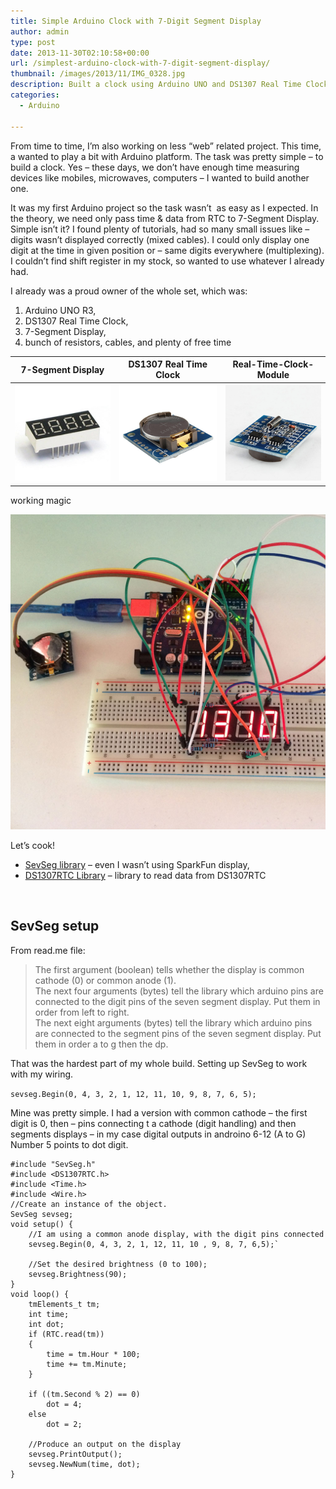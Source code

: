 ```yaml
---
title: Simple Arduino Clock with 7-Digit Segment Display
author: admin
type: post
date: 2013-11-30T02:10:58+00:00
url: /simplest-arduino-clock-with-7-digit-segment-display/
thumbnail: /images/2013/11/IMG_0328.jpg
description: Built a clock using Arduino UNO and DS1307 Real Time Clock, overcoming display challenges with multi-cable method. Share tips for future projects.
categories:
  - Arduino

---
```

From time to time, I&#8217;m also working on less &#8220;web&#8221; related project. This time, a wanted to play a bit with Arduino platform. The task was pretty simple &#8211; to build a clock. Yes &#8211; these days, we don&#8217;t have enough time measuring devices like mobiles, microwaves, computers &#8211; I wanted to build another one.

It was my first Arduino project so the task wasn&#8217;t &nbsp;as easy as I expected. In the theory, we need only pass time & data from RTC to 7-Segment Display. Simple isn&#8217;t it? I found plenty of tutorials, had so many small issues like &#8211; digits wasn&#8217;t displayed correctly (mixed cables). I could only display one digit at the time in given position or &#8211; same digits everywhere (multiplexing). I couldn&#8217;t find shift register in my stock, so wanted to use whatever I already had.

<!--more-->

I already was a proud owner of the whole set, which was:

  1. Arduino UNO R3,
  2. DS1307 Real Time Clock,
  3. 7-Segment Display,
  4. bunch of resistors, cables, and plenty of free time

|7-Segment Display|DS1307 Real Time Clock|Real-Time-Clock-Module|
|---|---|---|
|  ![7-Segment-LED-Display-4-Digits-Common-Anode-High-Light-Red](/images/2013/11/7-Segment-LED-Display-4-Digits-Common-Anode-High-Light-Red-KHN40561-.jpg) | ![Tiny-RTC-I2C-DS1307-Real-Time-Clock-Module-ARM-PIC-for-Arduino](/images/2013/11/Tiny-RTC-I2C-DS1307-Real-Time-Clock-Module-ARM-PIC-for-Arduino-1_10-more-1.jpg) | ![Real-Time-Clock-Module-ARM-PIC-for-Arduino](/images/2013/11/Tiny-RTC-I2C-DS1307-Real-Time-Clock-Module-ARM-PIC-for-Arduino-1_10-more-3.jpg)

working magic

![arduino](/images/2013/11/IMG_0326.jpg)


Let&#8217;s cook!

  * [SevSeg library](http://playground.arduino.cc/Main/SevenSegmentLibrary) &#8211; even I wasn&#8217;t using SparkFun display,
  * [DS1307RTC Library](http://www.pjrc.com/teensy/td_libs_DS1307RTC.html)&nbsp;&#8211; library to read data from DS1307RTC

&nbsp;

## SevSeg setup

From read.me file:

> The first argument (boolean) tells whether the display is common cathode (0) or common&nbsp;anode (1).  
> The next four arguments (bytes) tell the library which arduino pins are connected to&nbsp;the digit pins of the seven segment display. Put them in order from left to right.  
> The next eight arguments (bytes) tell the library which arduino pins are connected to&nbsp;the segment pins of the seven segment display. Put them in order a to g then the dp.

That was the hardest part of my whole build.&nbsp;Setting up SevSeg to work with my wiring.

`sevseg.Begin(0, 4, 3, 2, 1, 12, 11, 10, 9, 8, 7, 6, 5);`

Mine was pretty simple. I had a version with common cathode &#8211; the first digit is 0, then &#8211; pins connecting t a cathode (digit handling) and then segments displays &#8211; in my case digital outputs in androino 6-12 (A to G) Number 5 points to dot digit.

```
#include "SevSeg.h"
#include <DS1307RTC.h>
#include <Time.h>
#include <Wire.h>
//Create an instance of the object.
SevSeg sevseg;
void setup() {
    //I am using a common anode display, with the digit pins connected
    sevseg.Begin(0, 4, 3, 2, 1, 12, 11, 10 , 9, 8, 7, 6,5);`

    //Set the desired brightness (0 to 100);  
    sevseg.Brightness(90);  
}  
void loop() {  
    tmElements_t tm;  
    int time;  
    int dot;  
    if (RTC.read(tm))
    {  
        time = tm.Hour * 100;  
        time += tm.Minute;  
    }  
    
    if ((tm.Second % 2) == 0)  
        dot = 4;  
    else  
        dot = 2;  
    
    //Produce an output on the display  
    sevseg.PrintOutput();  
    sevseg.NewNum(time, dot);  
}
```